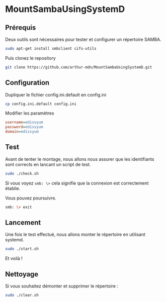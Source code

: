 # MountSambaUsingSystemD

## Prérequis
Deux outils sont nécessaires pour tester et configurer un répertoire SAMBA.
```bash
sudo apt-get install smbclient cifs-utils
```
Puis clonez le repository
```bash
git clone https://github.com/arthur-mdn/MountSambaUsingSystemD.git
```

## Configuration

Dupliquer le fichier config.ini.default en config.ini 

```bash
cp config.ini.default config.ini
```

Modifier les paramètres 
```ini
username=edissyum
password=edissyum
domain=edissyum
```

## Test

Avant de tenter le montage, nous allons nous assurer que les identifiants sont corrects en lancant un script de test.

```bash
sudo ./check.sh
```

Si vous voyez `smb: \>` cela signifie que la connexion est correctement établie. 

Vous pouvez poursuivre.

```bash
smb: \> exit
``` 

## Lancement

Une fois le test effectué, nous allons monter le répertoire en utilisant systemd.

```bash
sudo ./start.sh
```

Et voilà ! 

## Nettoyage

Si vous souhaitez démonter et supprimer le répertoire :
```bash
sudo ./clear.sh
```
